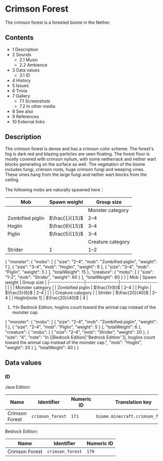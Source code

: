 # Crimson Forest
The crimson forest is a forested biome in the Nether.

## Contents
- 1 Description
- 2 Sounds
	- 2.1 Music
	- 2.2 Ambience
- 3 Data values
	- 3.1 ID
- 4 History
- 5 Issues
- 6 Trivia
- 7 Gallery
	- 7.1 Screenshots
	- 7.2 In other media
- 8 See also
- 9 References
- 10 External links

## Description
The crimson forest is dense and has a crimson color scheme. The forest's fog is dark red and blazing particles are seen floating. The forest floor is mostly covered with crimson nylium, with some netherrack and nether wart blocks generating on the surface as well. The vegetation of the biome includes fungi, crimson roots, huge crimson fungi and weeping vines. These vines hang from the large fungi and nether wart blocks from the ceiling.

The following mobs are naturally spawned here：

| Mob              | Spawn weight   | Group size        |
|------------------|----------------|-------------------|
|                  |                | Monster category  |
| Zombified piglin | $\frac{1}{15}$ | 2–4               |
| Hoglin           | $\frac{9}{15}$ | 3–4               |
| Piglin           | $\frac{5}{15}$ | 3–4               |
|                  |                | Creature category |
| Strider          | 1              | 1–2               |

{ "monster": { "mobs": [ { "size": "2&ndash;4", "mob": "Zombified piglin", "weight": 1 }, { "size": "3&ndash;4", "mob": "Hoglin", "weight": 9 }, { "size": "3&ndash;4", "mob": "Piglin", "weight": 5 } ], "totalWeight": 15 }, "creature": { "mobs": [ { "size": "1&ndash;2", "mob": "Strider", "weight": 60 } ], "totalWeight": 60 } }
| Mob              | Spawn weight    | Group size        |
|------------------|-----------------|-------------------|
|                  |                 | Monster category  |
| Zombified piglin | $\frac{1}{6}$   | 2–4               |
| Piglin           | $\frac{5}{6}$   | 2–4               |
|                  |                 | Creature category |
| Strider          | $\frac{20}{40}$ | 2–4               |
| Hoglin[note 1]   | $\frac{20}{40}$ | 4                 |

1. ↑In Bedrock Edition, hoglins count toward the animal cap instead of the monster cap.

{ "monster": { "mobs": [ { "size": "2&ndash;4", "mob": "Zombified piglin", "weight": 1 }, { "size": "2&ndash;4", "mob": "Piglin", "weight": 5 } ], "totalWeight": 6 }, "creature": { "mobs": [ { "size": "2&ndash;4", "mob": "Strider", "weight": 20 }, { "size": "4", "note": "In [[Bedrock Edition|''Bedrock Edition'']], hoglins count toward the animal cap instead of the monster cap.", "mob": "Hoglin", "weight": 20 } ], "totalWeight": 40 } }
## Data values
### ID
Java Edition:

| Name           | Identifier       | Numeric ID | Translation key                  |
|----------------|------------------|------------|----------------------------------|
| Crimson Forest | `crimson_forest` | `171`      | `biome.minecraft.crimson_forest` |

Bedrock Edition:

| Name           | Identifier       | Numeric ID |
|----------------|------------------|------------|
| Crimson Forest | `crimson_forest` | `179`      |


